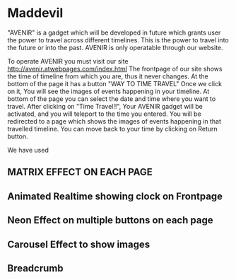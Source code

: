 # Maddevil
"AVENIR" is a gadget which will be developed in future which grants user the power to travel across different timelines. This is the power to travel into the future or into the past.
AVENIR is only operatable through our website.

To operate AVENIR you must visit our site http://avenir.atwebpages.com/index.html
The frontpage of our site shows the time of timeline from which you are, thus it never changes.
At the bottom of the page it has a button "WAY TO TIME TRAVEL"
Once we click on it, You will see the images of events happening in your timeline.
At bottom of the page you can select the date and time where you want to travel.
After clicking on "Time Travel!!", Your AVENIR gadget will be activated, and you will teleport to the time you entered.
You will be redirected to a page which shows the images of events happening in that travelled timeline.
You can move back to your time by clicking on Return button.


We have used  
## MATRIX EFFECT ON EACH PAGE
## Animated Realtime showing clock on Frontpage
## Neon Effect on multiple buttons on each page
## Carousel Effect to show images 
## Breadcrumb
